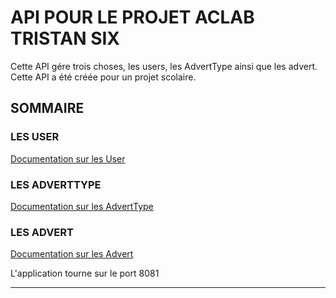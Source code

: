 # API POUR LE PROJET ACLAB TRISTAN SIX

Cette API gére trois choses, les users, 
les AdvertType ainsi que les advert.
Cette API a été créée pour un projet scolaire.
## SOMMAIRE
### LES USER
[Documentation sur les User](documentation/UserDoc.md)
### LES ADVERTTYPE
[Documentation sur les AdvertType](documentation/AdvertTypeDoc.md)
### LES ADVERT
[Documentation sur les Advert](documentation/AdvertDoc.md)

L'application tourne sur le port 8081

--------------------------------------------------------------------
